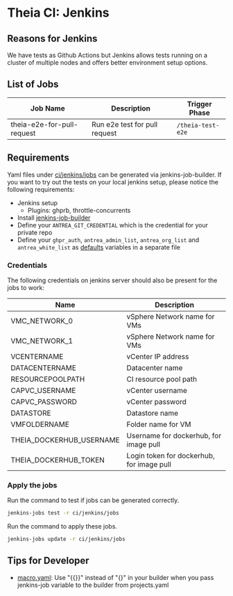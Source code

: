 # Theia CI: Jenkins

## Reasons for Jenkins

We have tests as Github Actions but Jenkins allows tests running on a cluster of
multiple nodes and offers better environment setup options.

## List of Jobs

| Job Name | Description                                    | Trigger Phase   |
|----------|------------------------------------------------|-----------------|
|  theia-e2e-for-pull-request | Run e2e test for pull request                  | `/theia-test-e2e` |

## Requirements

Yaml files under [ci/jenkins/jobs](/ci/jenkins/jobs) can be generated via
jenkins-job-builder. If you want to try out the tests on your local jenkins
setup, please notice the following requirements:

* Jenkins setup
  * Plugins: ghprb, throttle-concurrents
* Install
  [jenkins-job-builder](https://docs.openstack.org/infra/jenkins-job-builder/index.html)
* Define your `ANTREA_GIT_CREDENTIAL` which is the credential for your private
  repo
* Define your `ghpr_auth`, `antrea_admin_list`, `antrea_org_list` and
  `antrea_white_list` as
  [defaults](https://docs.openstack.org/infra/jenkins-job-builder/definition.html#defaults)
  variables in a separate file

### Credentials

The following credentials on jenkins server should also be present for the jobs to work:

| Name         | Description                       |
|--------------|-----------------------------------|
| VMC_NETWORK_0 | vSphere Network name for VMs  |
 | VMC_NETWORK_1 | vSphere Network name for VMs  |
 | VCENTERNAME  | vCenter IP address                |
 | DATACENTERNAME | Datacenter name                   |
 | RESOURCEPOOLPATH | CI resource pool path             |
 | CAPVC_USERNAME | vCenter username              |
 | CAPVC_PASSWORD | vCenter password              |
| DATASTORE | Datastore name                    |
| VMFOLDERNAME | Folder name for VM                |
| THEIA_DOCKERHUB_USERNAME | Username for dockerhub, for image pull |
 | THEIA_DOCKERHUB_TOKEN | Login token for dockerhub, for image pull |

### Apply the jobs

Run the command to test if jobs can be generated correctly.  

```bash
jenkins-jobs test -r ci/jenkins/jobs
```

Run the command to apply these jobs.  

```bash
jenkins-jobs update -r ci/jenkins/jobs
```

## Tips for Developer

* [macro.yaml](/ci/jenkins/jobs/macros.yaml): Use "{{}}" instead of "{}" in your builder when you pass jenkins-job variable to the builder from projects.yaml
